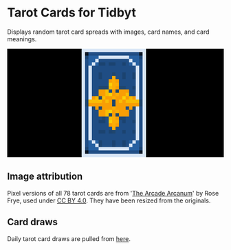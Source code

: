 # Tarot Cards for Tidbyt

Displays random tarot card spreads with images, card names, and card meanings.

![Tarot Cards for Tidbyt](tarot_cards.gif)

## Image attribution
Pixel versions of all 78 tarot cards are from '[The Arcade Arcanum](https://modernmodron.itch.io/the-arcade-arcanum)' by Rose Frye, used under [CC BY 4.0](https://creativecommons.org/licenses/by/4.0/). They have been resized from the originals.

## Card draws
Daily tarot card draws are pulled from [here](https://github.com/frame-shift/tarot).